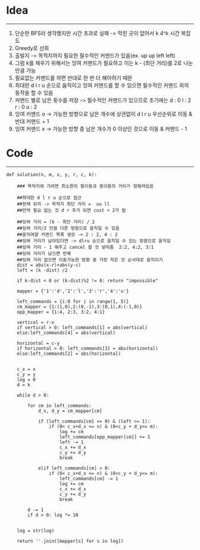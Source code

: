 # Idea
----
1. 단순한 BFS라 생각했지만 시간 초과로 실패 -> 막힌 곳이 없어서 k 4^k 시간 복잡도
2. Greedy로 선회
3. 출발지 -> 목적지까지 필요한 필수적인 커맨드가 있음(ex. up up left left)
4. 그럼 k를 채우기 위해서는 잉여 커맨드가 필요하고 이는 k - (최단 거리)를 2로 나눈만큼 가능
5. 필요없는 커맨드를 하면 반대로 한 번 더 해야하기 때문
6. 최대한 d l r u 순으로 움직이고 잉여 커맨드를 할 수 있으면 필수적인 커맨드 외의 동작을 할 수 있음
7. 커맨드 별로 남은 횟수를 저장 -> 필수적인 커맨드가 있으므로 초기에는 d : 0 l : 2 r : 0 u : 2
8. 잉여 커맨드 o -> 가능한 방향으로 남은 개수에 상관없이 d l r u 우선순위로 이동 & 반대 커맨드 + 1
9. 잉여 커맨드 x -> 가능한 방향 중 남은 개수가 0 이상인 것으로 이동 & 커맨드 - 1

# Code
----
```
def solution(n, m, x, y, r, c, k):
    
    ### 목적지에 가려면 최소한의 횡이동과 종이동의 거리가 정해져있음
    
    ##최대한 d l r u 순으로 접근
    ##현재 위치 -> 목적지 최단 거리 =  uu ll
    ##만약 필요 없는 것 d r 추가 되면 cost + 2가 됨
    
    ##잉여 거리 = (k - 최단 거리) / 2
    ##잉여 거리/2 만큼 다른 방향으로 움직일 수 있음
    ##움직여얄 커맨드 목록 생성 -> 2 : 2, 4 : 2
    ##잉여 거리가 남아있다면 -> dlru 순으로 움직일 수 있는 방향으로 움직임
    ##잉여 거리 - 1 해주고 cancel 할 것 넣어줌  2:2, 4:2, 3:1
    ##잉여 거리가 남으면 반복
    ##잉여 거리 없으면 이동가능한 방향 중 가장 작은 것 순서대로 움직이기
    dist = abs(x-r)+abs(y-c)
    left = (k -dist) /2
    
    if k-dist < 0 or (k-dist)%2 != 0: return "impossible"
    
    mapper = {'1':'d','2':'l','3':'r','4':'u'}

    left_commands = {i:0 for i in range(1, 5)}
    cm_mapper = {1:(1,0),2:(0,-1),3:(0,1),4:(-1,0)}
    opp_mapper = {1:4, 2:3, 3:2, 4:1}
    
    vertical = r-x
    if vertical > 0: left_commands[1] = abs(vertical)
    else:left_commands[4] = abs(vertical)
    
    horizontal = c-y
    if horizontal > 0: left_commands[3] = abs(horizontal)
    else:left_commands[2] = abs(horizontal)
    

    c_x = x
    c_y = y
    log = 0
    d = k
    
    while d > 0:   

        for cm in left_commands:
            d_x, d_y = cm_mapper[cm]
            
            if (left_commands[cm] <= 0) & (left >= 1):
                if (0< c_x+d_x <= n) & (0<c_y + d_y<= m):
                    log += cm
                    left_commands[opp_mapper[cm]] += 1
                    left -= 1
                    c_x += d_x
                    c_y += d_y
                    break
                    
            elif left_commands[cm] > 0:
                if (0< c_x+d_x <= n) & (0<c_y + d_y<= m):
                    left_commands[cm] -= 1
                    log += cm
                    c_x += d_x
                    c_y += d_y
                    break
                    
        d -= 1
        if d > 0: log *= 10
        

    log = str(log)

    return ''.join([mapper[s] for s in log])
        
    
